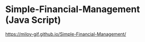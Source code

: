 # Simple-Financial-Management (Java Script)
 https://miloy-gif.github.io/Simple-Financial-Management/
